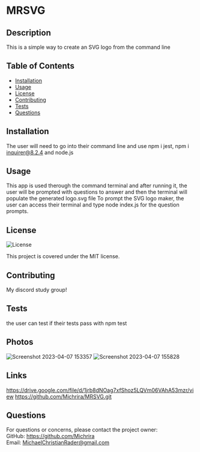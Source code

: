 
# MRSVG

## Description
This is a simple way to create an SVG logo from the command line

## Table of Contents
- [Installation](#installation)
- [Usage](#usage)
- [License](#license)
- [Contributing](#contributing)
- [Tests](#tests)
- [Questions](#questions)

## Installation
The user will need to go into their command line and use npm i jest, npm i inquirer@8.2.4 and node.js

## Usage
This app is used therough the command terminal and after running it, the user will be prompted with questions to answer and then the terminal will populate the generated logo.svg file To prompt the SVG logo maker, the user can access their terminal and type node index.js for the question prompts.

## License
![License](https://img.shields.io/badge/License-MIT-green.svg)

This project is covered under the MIT license.

## Contributing
My discord study group!

## Tests
the user can test if their tests pass with npm test

## Photos
![Screenshot 2023-04-07 153357](https://user-images.githubusercontent.com/126362926/230690638-d60587f3-2793-4c4e-9ddc-5a131c39997c.png)
![Screenshot 2023-04-07 155828](https://user-images.githubusercontent.com/126362926/230690639-7869d30d-3639-4a95-98cb-f5547e1138a7.png)

## Links
https://drive.google.com/file/d/1jrb8dNOag7xfShoz5LQVm06VAhA53mzr/view
https://github.com/Michrira/MRSVG.git

## Questions
For questions or concerns, please contact the project owner:  
GitHub: https://github.com/Michrira  
Email: MichaelChristianRader@gmail.com


